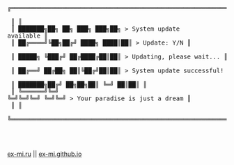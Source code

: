 <!-- # ex-mi.github.io -->
<!-- ex.mi@reality423:~# hello -->
<br /><pre>
 ╔════════════════════════════════════════════════════════════════════════════╗ <br />
 ║                                                                            ║ <br />
 ║    ███████╗██╗  ██╗   ███╗   ███╗██╗    > System update available          ║ <br />
 ║    ██╔════╝╚██╗██╔╝   ████╗ ████║██║    > Update: Y/N                      ║ <br />
 ║    █████╗   ╚███╔╝    ██╔████╔██║██║    > Updating, please wait...         ║ <br />
 ║    ██╔══╝   ██╔██╗    ██║╚██╔╝██║██║    > System update successful!        ║ <br />
 ║    ███████╗██╔╝ ██╗██╗██║ ╚═╝ ██║██║                                       ║ <br />
 ║    ╚══════╝╚═╝  ╚═╝╚═╝╚═╝     ╚═╝╚═╝    > Your paradise is just a dream    ║ <br />
 ║                                                                            ║ <br />
 ╚════════════════════════════════════════════════════════════════════════════╝ <br />
</pre><br />
<a href="https://ex-mi.ru" target="_blank">ex-mi.ru</a> || <a href="https://ex-mi.github.io" target="_blank">ex-mi.github.io</a>
<br />
